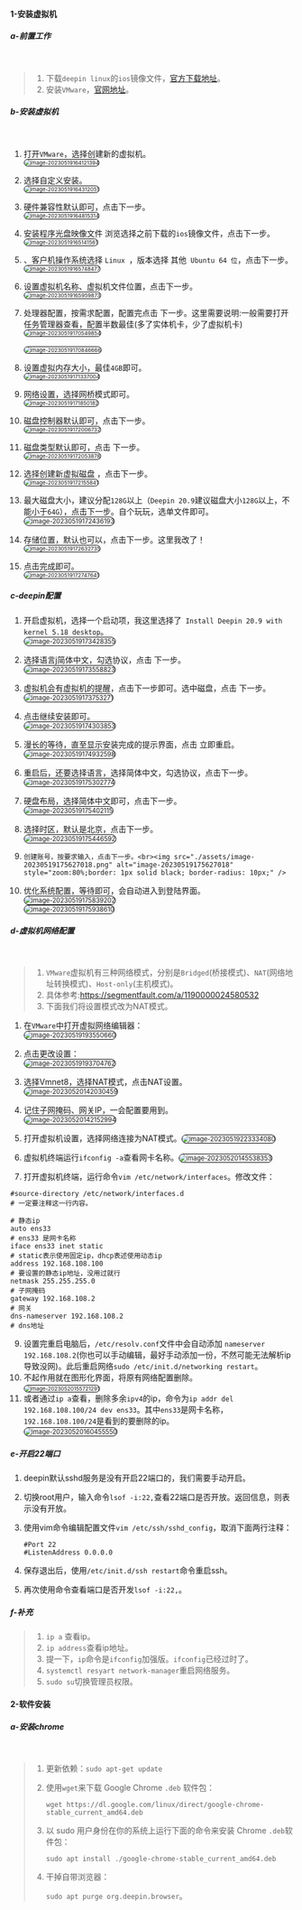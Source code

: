 #### 1-安装虚拟机

##### a-前置工作

<br>

>   1.   下载`deepin linux`的`ios`镜像文件，[官方下载地址](https://www.deepin.org/zh/download/)。
>   2.   安装`VMware`，[官网地址](https://www.vmware.com/products/workstation-pro.html)。



##### b-安装虚拟机

<br>

1.   打开`VMware`，选择创建新的虚拟机。<br><img src="./assets/image-20230519164121394.png" alt="image-20230519164121394" style="zoom: 67%; border: 1px solid black; border-radius: 10px;" />

2.   选择自定义安装。<br><img src="./assets/image-20230519164312051.png" alt="image-20230519164312051" style="zoom:67%;border: 1px solid black; border-radius: 10px;" />

3.   硬件兼容性默认即可，点击下一步。<br><img src="./assets/image-20230519164815314.png" alt="image-20230519164815314" style="zoom:67%;border: 1px solid black; border-radius: 10px;" />
4.   安装程序光盘映像文件 浏览选择之前下载的`ios`镜像文件，点击下一步。<br><img src="./assets/image-20230519165141561.png" alt="image-20230519165141561" style="zoom:67%;border: 1px solid black; border-radius: 10px;" />

5.   、客户机操作系统选择 `Linux `，版本选择 其他` Ubuntu 64 位`，点击下一步。<br><img src="./assets/image-20230519165748477.png" alt="image-20230519165748477" style="zoom:67%;border: 1px solid black; border-radius: 10px;" />

7.   设置虚拟机名称、虚拟机文件位置，点击下一步。<br><img src="./assets/image-20230519165959873.png" alt="image-20230519165959873" style="zoom:67%;border: 1px solid black; border-radius: 10px;" />
8.   处理器配置，按需求配置，配置完点击 下一步。这里需要说明:一般需要打开任务管理器查看，配置半数最佳(多了实体机卡，少了虚拟机卡)<br><img src="./assets/image-20230519170549854.png" alt="image-20230519170549854" style="zoom:67%;border: 1px solid black; border-radius: 10px;" /><br><br><img src="./assets/image-20230519170846666.png" alt="image-20230519170846666" style="zoom:67%;border: 1px solid black; border-radius: 10px;" />

9.   设置虚拟内存大小，最佳`4GB`即可。<br><img src="./assets/image-20230519171337004.png" alt="image-20230519171337004" style="zoom:67%;border: 1px solid black; border-radius: 10px;" />
10.   网络设置，选择网桥模式即可。<br><img src="./assets/image-20230519171850182.png" alt="image-20230519171850182" style="zoom:67%;border: 1px solid black; border-radius: 10px;" />
11.   磁盘控制器默认即可，点击下一步。<br><img src="./assets/image-20230519172006732.png" alt="image-20230519172006732" style="zoom:67%;border: 1px solid black; border-radius: 10px;" />
12.   磁盘类型默认即可，点击 下一步。<br><img src="./assets/image-20230519172053878.png" alt="image-20230519172053878" style="zoom:67%;border: 1px solid black; border-radius: 10px;" />

13.   选择创建新虚拟磁盘 ，点击下一步。<br><img src="./assets/image-20230519172155841.png" alt="image-20230519172155841" style="zoom:67%;border: 1px solid black; border-radius: 10px;" />
14.   最大磁盘大小，建议分配`128G`以上（`Deepin 20.9`建议磁盘大小`128G`以上，不能小于`64G`），点击下一步。自个玩玩，选单文件即可。<br><img src="./assets/image-20230519172436193.png" alt="image-20230519172436193" style="zoom:80%;border: 1px solid black; border-radius: 10px;" />
15.   存储位置，默认也可以，点击下一步。这里我改了！<br><img src="./assets/image-20230519172632735.png" alt="image-20230519172632735" style="zoom:67%;border: 1px solid black; border-radius: 10px;" />
16.   点击完成即可。<br><img src="./assets/image-20230519172747641.png" alt="image-20230519172747641" style="zoom:67%;border: 1px solid black; border-radius: 10px;" />



##### c-deepin配置

1.   开启虚拟机，选择一个启动项，我这里选择了` Install Deepin 20.9 with kernel 5.18 desktop`。<br><img src="./assets/image-20230519173428355.png" alt="image-20230519173428355" style="zoom:80%;border: 1px solid black; border-radius: 10px;" />
2.   选择语言j简体中文，勾选协议，点击 下一步。<br><img src="./assets/image-20230519173558823.png" alt="image-20230519173558823" style="zoom:80%;border: 1px solid black; border-radius: 10px;" />
3.   虚拟机会有虚拟机的提醒，点击下一步即可。选中磁盘，点击 下一步。<br><img src="./assets/image-20230519173753271.png" alt="image-20230519173753271" style="zoom: 80%;border: 1px solid black; border-radius: 10px;" />
4.   点击继续安装即可。<br><img src="./assets/image-20230519174303853.png" alt="image-20230519174303853" style="zoom:80%;border: 1px solid black; border-radius: 10px;" />

5.   漫长的等待，直至显示安装完成的提示界面，点击 立即重启。<br><img src="./assets/image-20230519174932598.png" alt="image-20230519174932598" style="zoom:80%;border: 1px solid black; border-radius: 10px;" />
6.   重启后，还要选择语言，选择简体中文，勾选协议，点击下一步。<br><img src="./assets/image-20230519175302774.png" alt="image-20230519175302774" style="zoom:80%;border: 1px solid black; border-radius: 10px;" />

7.   硬盘布局，选择简体中文即可，点击下一步。<br><img src="./assets/image-20230519175402115.png" alt="image-20230519175402115" style="zoom:80%;border: 1px solid black; border-radius: 10px;" />

8.   选择时区，默认是北京，点击下一步。<br><img src="./assets/image-20230519175446592.png" alt="image-20230519175446592" style="zoom:80%;border: 1px solid black; border-radius: 10px;" />
9.     创建账号，按要求输入，点击下一步。<br><img src="./assets/image-20230519175627018.png" alt="image-20230519175627018" style="zoom:80%;border: 1px solid black; border-radius: 10px;" />
10.   优化系统配置，等待即可，会自动进入到登陆界面。<br><img src="./assets/image-20230519175839202.png" alt="image-20230519175839202" style="zoom:80%;border: 1px solid black; border-radius: 10px;" /><br><img src="./assets/image-20230519175938610.png" alt="image-20230519175938610" style="zoom:80%;border: 1px solid black; border-radius: 10px;" />



##### d-虚拟机网络配置

<br>

>   1.   `VMware`虚拟机有三种网络模式，分别是`Bridged`(桥接模式)、`NAT`(网络地址转换模式)、`Host-only`(主机模式)。
>   2.   具体参考:https://segmentfault.com/a/1190000024580532
>   3.   下面我们将设置模式改为NAT模式。

1.   在`VMware`中打开虚拟网络编辑器：<br><img src="./assets/image-20230519193550660.png" alt="image-20230519193550660" style="zoom:80%;border: 1px solid black; border-radius: 10px;" />

2.   点击更改设置：<br><img src="./assets/image-20230519193704762.png" alt="image-20230519193704762" style="zoom:80%;border: 1px solid black; border-radius: 10px;" />

3.    选择Vmnet8，选择NAT模式，点击NAT设置。<br><img src="./assets/image-20230520142030459.png" alt="image-20230520142030459" style="zoom:80%;border: 1px solid black; border-radius: 10px;" />

4.    记住子网掩码、网关IP，一会配置要用到。<br><img src="./assets/image-20230520142152994.png" alt="image-20230520142152994" style="zoom:80%;border: 1px solid black; border-radius: 10px;" />

      

5.    打开虚拟机设置，选择网络连接为NAT模式。<img src="./assets/image-20230519223334080.png" alt="image-20230519223334080" style="zoom:80%;border: 1px solid black; border-radius: 10px;" />

6.   虚拟机终端运行`ifconfig -a`查看网卡名称。<img src="./assets/image-20230520145538353.png" alt="image-20230520145538353" style="zoom:80%;border: 1px solid black; border-radius: 10px;" />

7.   打开虚拟机终端，运行命令`vim /etc/network/interfaces`。修改文件：

```text
#source-directory /etc/network/interfaces.d
# 一定要注释这一行内容。

# 静态ip
auto ens33
# ens33 是网卡名称
iface ens33 inet static
# static表示使用固定ip，dhcp表述使用动态ip
address 192.168.108.100
# 要设置的静态ip地址，没用过就行
netmask 255.255.255.0
# 子网掩码
gateway 192.168.108.2
# 网关
dns-nameserver 192.168.108.2
# dns地址
```

9.   设置完重启电脑后，`/etc/resolv.conf`文件中会自动添加 `nameserver 192.168.108.2`(你也可以手动编辑，最好手动添加一份，不然可能无法解析ip导致没网)。此后重启网络`sudo /etc/init.d/networking restart`。
10.   不起作用就在图形化界面，将原有网络配置删除。<br><img src="./assets/image-20230520155721291.png" alt="image-20230520155721291" style="zoom: 67%;border: 1px solid black; border-radius: 10px;" />
11.   或者通过`ip a`查看，删除多余`ipv4`的ip，命令为`ip addr del 192.168.108.100/24 dev ens33`。其中`ens33`是网卡名称，`192.168.108.100/24`是看到的要删除的ip。<br><img src="./assets/image-20230520160455550.png" alt="image-20230520160455550" style="zoom: 80%;border: 1px solid black; border-radius: 10px;" />



##### e-开启22端口

1.   deepin默认sshd服务是没有开启22端口的，我们需要手动开启。

2.   切换root用户，输入命令`lsof -i:22,`查看22端口是否开放。返回信息，则表示没有开放。

3.   使用vim命令编辑配置文件`vim /etc/ssh/sshd_config`，取消下面两行注释：

     ```text
     #Port 22
     #ListenAddress 0.0.0.0
     ```

4.   保存退出后，使用`/etc/init.d/ssh restart`命令重启ssh。

5.   再次使用命令查看端口是否开发`lsof -i:22,`。



##### f-补充

>   1.   `ip a` 查看ip。
>   2.   `ip address`查看ip地址。
>   3.   提一下，`ip`命令是`ifconfig`加强版。`ifconfig`已经过时了。
>   4.   `systemctl resyart network-manager`重启网络服务。
>   5.   `sudo su`切换管理员权限。





#### 2-软件安装

##### a-安装chrome

<br>

>   1.   更新依赖：`sudo apt-get update`
>
>   2.   使用`wget`来下载 Google Chrome `.deb` 软件包：
>
>        `wget https://dl.google.com/linux/direct/google-chrome-stable_current_amd64.deb`
>
>   3.   以 sudo 用户身份在你的系统上运行下面的命令来安装 Chrome `.deb`软件包：
>
>        `sudo apt install ./google-chrome-stable_current_amd64.deb`
>
>   4.   干掉自带浏览器：
>
>        `sudo apt purge org.deepin.browser`。









